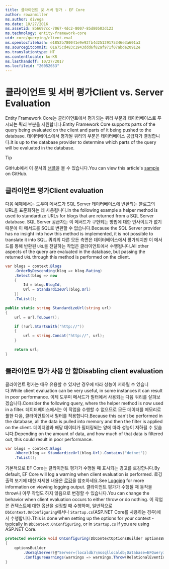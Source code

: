 ```yaml
---
title: 클라이언트 및 서버 평가 - EF Core
author: rowanmiller
ms.author: divega
ms.date: 10/27/2016
ms.assetid: 8b6697cc-7067-4dc2-8007-85d80503d123
ms.technology: entity-framework-core
uid: core/querying/client-eval
ms.openlocfilehash: e1852b780041e9e92fb4d25129175346e3a601a3
ms.sourcegitcommit: 01a75cd483c1943ddd6f82af971f07abde20912e
ms.translationtype: HT
ms.contentlocale: ko-KR
ms.lasthandoff: 10/27/2017
ms.locfileid: "26052653"
---
```

# <a name="client-vs-server-evaluation"></a><span data-ttu-id="26e70-102">클라이언트 및 서버 평가</span><span class="sxs-lookup"><span data-stu-id="26e70-102">Client vs. Server Evaluation</span></span>

<span data-ttu-id="26e70-103">Entity Framework Core는 클라이언트에서 평가되는 쿼리 부분과 데이터베이스로 푸시되는 쿼리 부분을 지원합니다.</span><span class="sxs-lookup"><span data-stu-id="26e70-103">Entity Framework Core supports parts of the query being evaluated on the client and parts of it being pushed to the database.</span></span> <span data-ttu-id="26e70-104">데이터베이스에서 평가될 쿼리의 부분은 데이터베이스 공급자가 결정합니다.</span><span class="sxs-lookup"><span data-stu-id="26e70-104">It is up to the database provider to determine which parts of the query will be evaluated in the database.</span></span>

> [!TIP]  
> <span data-ttu-id="26e70-105">GitHub에서 이 문서의 [샘플](https://github.com/aspnet/EntityFramework.Docs/tree/master/samples/core/Querying)을 볼 수 있습니다.</span><span class="sxs-lookup"><span data-stu-id="26e70-105">You can view this article's [sample](https://github.com/aspnet/EntityFramework.Docs/tree/master/samples/core/Querying) on GitHub.</span></span>

## <a name="client-evaluation"></a><span data-ttu-id="26e70-106">클라이언트 평가</span><span class="sxs-lookup"><span data-stu-id="26e70-106">Client evaluation</span></span>

<span data-ttu-id="26e70-107">다음 예제에서는 도우미 메서드가 SQL Server 데이터베이스에 반환되는 블로그의 URL을 표준화하는 데 사용됩니다.</span><span class="sxs-lookup"><span data-stu-id="26e70-107">In the following example a helper method is used to standardize URLs for blogs that are returned from a SQL Server database.</span></span> <span data-ttu-id="26e70-108">SQL Server 공급자는 이 메서드가 구현되는 방법에 대한 인사이트가 없기 때문에 이 메서드를 SQL로 변환할 수 없습니다.</span><span class="sxs-lookup"><span data-stu-id="26e70-108">Because the SQL Server provider has no insight into how this method is implemented, it is not possible to translate it into SQL.</span></span> <span data-ttu-id="26e70-109">쿼리의 다른 모든 측면은 데이터베이스에서 평가되지만 이 메서드를 통해 반환된 `URL`을 전달하는 작업은 클라이언트에서 수행됩니다.</span><span class="sxs-lookup"><span data-stu-id="26e70-109">All other aspects of the query are evaluated in the database, but passing the returned `URL` through this method is performed on the client.</span></span>

<!-- [!code-csharp[Main](samples/core/Querying/Querying/ClientEval/Sample.cs?highlight=6)] -->
``` csharp
var blogs = context.Blogs
    .OrderByDescending(blog => blog.Rating)
    .Select(blog => new
    {
        Id = blog.BlogId,
        Url = StandardizeUrl(blog.Url)
    })
    .ToList();
```

<!-- [!code-csharp[Main](samples/core/Querying/Querying/ClientEval/Sample.cs)] -->
``` csharp
public static string StandardizeUrl(string url)
{
    url = url.ToLower();

    if (!url.StartsWith("http://"))
    {
        url = string.Concat("http://", url);
    }

    return url;
}
```

## <a name="disabling-client-evaluation"></a><span data-ttu-id="26e70-110">클라이언트 평가 사용 안 함</span><span class="sxs-lookup"><span data-stu-id="26e70-110">Disabling client evaluation</span></span>

<span data-ttu-id="26e70-111">클라이언트 평가는 매우 유용할 수 있지만 경우에 따라 성능이 저하될 수 있습니다.</span><span class="sxs-lookup"><span data-stu-id="26e70-111">While client evaluation can be very useful, in some instances it can result in poor performance.</span></span> <span data-ttu-id="26e70-112">이제 도우미 메서드가 필터에서 사용되는 다음 쿼리를 살펴보겠습니다.</span><span class="sxs-lookup"><span data-stu-id="26e70-112">Consider the following query, where the helper method is now used in a filter.</span></span> <span data-ttu-id="26e70-113">데이터베이스에서는 이 작업을 수행할 수 없으므로 모든 데이터를 메모리로 풀한 다음, 클라이언트에서 필터를 적용합니다.</span><span class="sxs-lookup"><span data-stu-id="26e70-113">Because this can't be performed in the database, all the data is pulled into memory and then the filter is applied on the client.</span></span> <span data-ttu-id="26e70-114">데이터양과 해당 데이터가 필터링되는 양에 따라 성능이 저하될 수 있습니다.</span><span class="sxs-lookup"><span data-stu-id="26e70-114">Depending on the amount of data, and how much of that data is filtered out, this could result in poor performance.</span></span>

<!-- [!code-csharp[Main](samples/core/Querying/Querying/ClientEval/Sample.cs)] -->
``` csharp
var blogs = context.Blogs
    .Where(blog => StandardizeUrl(blog.Url).Contains("dotnet"))
    .ToList();
```

<span data-ttu-id="26e70-115">기본적으로 EF Core는 클라이언트 평가가 수행될 때 표시되는 경고를 로깅합니다.</span><span class="sxs-lookup"><span data-stu-id="26e70-115">By default, EF Core will log a warning when client evaluation is performed.</span></span> <span data-ttu-id="26e70-116">로깅 출력 보기에 대한 자세한 내용은 [로깅](../miscellaneous/logging.md)을 참조하세요.</span><span class="sxs-lookup"><span data-stu-id="26e70-116">See [Logging](../miscellaneous/logging.md) for more information on viewing logging output.</span></span> <span data-ttu-id="26e70-117">클라이언트 평가가 수행될 때 동작을 throw나 아무 작업도 하지 않음으로 변경할 수 있습니다.</span><span class="sxs-lookup"><span data-stu-id="26e70-117">You can change the behavior when client evaluation occurs to either throw or do nothing.</span></span> <span data-ttu-id="26e70-118">이 작업은 컨텍스트에 대한 옵션을 설정할 때 수행하며, 일반적으로 `DbContext.OnConfiguring`에서나 `Startup.cs`(ASP.NET Core를 사용하는 경우)에서 수행합니다.</span><span class="sxs-lookup"><span data-stu-id="26e70-118">This is done when setting up the options for your context - typically in `DbContext.OnConfiguring`, or in `Startup.cs` if you are using ASP.NET Core.</span></span>

<!-- [!code-csharp[Main](samples/core/Querying/Querying/ClientEval/ThrowOnClientEval/BloggingContext.cs?highlight=5)] -->
``` csharp
protected override void OnConfiguring(DbContextOptionsBuilder optionsBuilder)
{
    optionsBuilder
        .UseSqlServer(@"Server=(localdb)\mssqllocaldb;Database=EFQuerying;Trusted_Connection=True;")
        .ConfigureWarnings(warnings => warnings.Throw(RelationalEventId.QueryClientEvaluationWarning));
}
```
